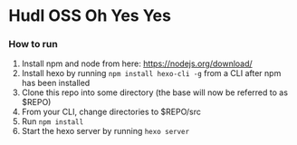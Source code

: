 # Hudl OSS Oh Yes Yes

### How to run
1. Install npm and node from here: https://nodejs.org/download/
2. Install hexo by running `npm install hexo-cli -g` from a CLI after npm has been installed
3. Clone this repo into some directory (the base will now be referred to as $REPO)
4. From your CLI, change directories to $REPO/src
5. Run `npm install`
6. Start the hexo server by running `hexo server`